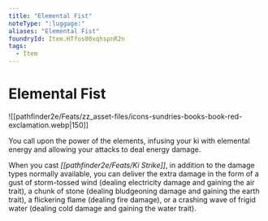```yaml
---
title: "Elemental Fist"
noteType: ":luggage:"
aliases: "Elemental Fist"
foundryId: Item.HTfos00xqhspnR2n
tags:
  - Item
---
```


# Elemental Fist
![[pathfinder2e/Feats/zz_asset-files/icons-sundries-books-book-red-exclamation.webp|150]]

You call upon the power of the elements, infusing your ki with elemental energy and allowing your attacks to deal energy damage.

When you cast _[[pathfinder2e/Feats/Ki Strike]]_, in addition to the damage types normally available, you can deliver the extra damage in the form of a gust of storm-tossed wind (dealing electricity damage and gaining the air trait), a chunk of stone (dealing bludgeoning damage and gaining the earth trait), a flickering flame (dealing fire damage), or a crashing wave of frigid water (dealing cold damage and gaining the water trait).
